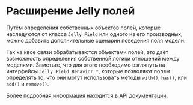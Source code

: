 # Расширение Jelly полей

Путём определения собственных объектов полей, которые наследуются от класса `Jelly_Field` или
одного из его производных, можно добавить дополнительные сценарии поведения поля модели.

Так ка квсе связи обрабатываются объектами полей, это даёт возможность определения собственной 
логики отношений между моделями. Заметьте, что для этого необходимо взглянуть на интерфейсы 
`Jelly_Field_Behavior_*`, которые позволяют полям определять то, что они могут использовать 
методы `with()`, `has()`, или `add()` и `remove()`.

Более подробная информация находится в [API документации](api/Jelly_Field_Behavior).